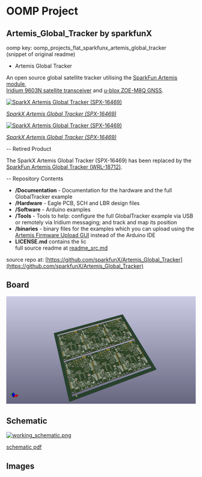# OOMP Project  
## Artemis_Global_Tracker  by sparkfunX  
  
oomp key: oomp_projects_flat_sparkfunx_artemis_global_tracker  
(snippet of original readme)  
  
- Artemis Global Tracker  
  
An open source global satellite tracker utilising the [SparkFun Artemis module](https://www.sparkfun.com/products/15484),  
[Iridium 9603N satellite transceiver](https://www.iridium.com/products/iridium-9603/) and [u-blox ZOE-M8Q GNSS](https://www.u-blox.com/en/product/zoe-m8-series).  
  
[![SparkX Artemis Global Tracker (SPX-16469)](img/16469-Artemis_Global_Tracker-02.jpg)](https://www.sparkfun.com/products/16469)  
  
[*SparkX Artemis Global Tracker (SPX-16469)*](https://www.sparkfun.com/products/16469)  
  
[![SparkX Artemis Global Tracker (SPX-16469)](img/16469-Artemis_Global_Tracker-04.jpg)](https://www.sparkfun.com/products/16469)  
  
[*SparkX Artemis Global Tracker (SPX-16469)*](https://www.sparkfun.com/products/16469)  
  
-- Retired Product  
  
The SparkX Artemis Global Tracker (SPX-16469) has been replaced by the [SparkFun Artemis Global Tracker (WRL-18712)](https://www.sparkfun.com/products/18712).  
  
-- Repository Contents  
  
- **/Documentation** - Documentation for the hardware and the full GlobalTracker example  
- **/Hardware** - Eagle PCB, SCH and LBR design files  
- **/Software** - Arduino examples  
- **/Tools** - Tools to help: configure the full GlobalTracker example via USB or remotely via Iridium messaging; and track and map its position  
- **/binaries** - binary files for the examples which you can upload using the [Artemis Firmware Upload GUI](https://github.com/sparkfun/Artemis-Firmware-Upload-GUI) instead of the Arduino IDE  
- **LICENSE.md** contains the lic  
  full source readme at [readme_src.md](readme_src.md)  
  
source repo at: [https://github.com/sparkfunX/Artemis_Global_Tracker](https://github.com/sparkfunX/Artemis_Global_Tracker)  
## Board  
  
[![working_3d.png](working_3d_600.png)](working_3d.png)  
## Schematic  
  
[![working_schematic.png](working_schematic_600.png)](working_schematic.png)  
  
[schematic pdf](working_schematic.pdf)  
## Images  
